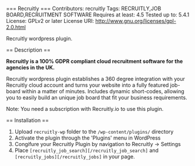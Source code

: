 === Recruitly ===
Contributors: recruitly
Tags: RECRUITLY,JOB BOARD,RECRUITMENT SOFTWARE
Requires at least: 4.5
Tested up to: 5.4.1
License: GPLv2 or later
License URI: http://www.gnu.org/licenses/gpl-2.0.html

Recruitly wordpress plugin.

== Description ==

**Recruitly is a 100% GDPR compliant cloud recruitment software for the agencies in the UK.**

Recruitly wordpress plugin establishes a 360 degree integration with your Recruitly cloud account and turns your website into a fully featured job-board within a matter of minutes. Includes dynamic short-codes, allowing you to easily build an unique job board that fit your business requirements.

Note: You need a subscription with Recruitly.io to use this plugin.

== Installation ==

1. Upload `recruitly-wp` folder to the `/wp-content/plugins/` directory
2. Activate the plugin through the 'Plugins' menu in WordPress
3. Congifure your Recruitly Plugin by navigation to Recruitly -> Settings
3. Place `[recruitly_job_search][/recruitly_job_search]` and `[recruitly_jobs][/recruitly_jobs]` in your page.